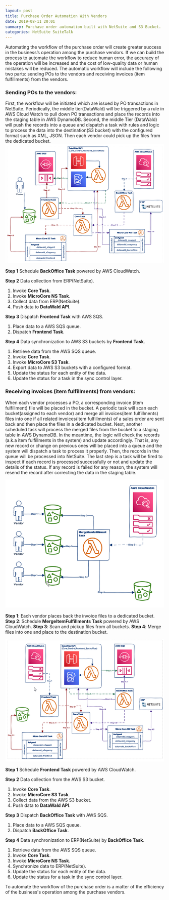 ```yaml
---
layout: post
title: Purchase Order Automation With Vendors
date: 2019-08-11 20:01
summary: Purchase order automation built with NetSuite and S3 Bucket.
categories: NetSuite SuiteTalk
---
```


Automating the workflow of the purchase order will create greater success in the business’s operation among the purchase vendors. If we can build the process to automate the workflow to reduce human error, the accuracy of the operation will be increased and the cost of low-quality data or human mistakes will be reduced. The automatic workflow will include the following two parts: sending POs to the vendors and receiving invoices (item fulfillments) from the vendors.
### Sending POs to the vendors:
First, the workflow will be initiated which are issued by PO transactions in NetSuite. Periodically, the middle tier(DataWald) will be triggered by a rule in AWS Cloud Watch to pull down PO transactions and place the records into the staging table in AWS DynamoDB.  Second, the middle Tier (DataWald) will push the records into a queue and dispatch a task with rules and logic to process the data into the destination(S3 bucket) with the configured format such as XML, JSON.  Then each vendor could pick up the files from the dedicated bucket.
![Sending POs to Vendors Workflow](/images/2019-08-18_23-18-11.png)

**Step 1** Schedule **BackOffice Task** powered by AWS CloudWatch.

**Step 2** Data collection from ERP(NetSuite).
1. Invoke **Core Task**.
2. Invoke **MicroCore NS Task**.
3. Collect data from ERP(NetSuite).
4. Push data to **DataWald API**.  

**Step 3** Dispatch **Frontend Task** with AWS SQS.
1. Place data to a AWS SQS queue.
2. Dispatch **Frontend Task**.

**Step 4** Data synchronization to AWS S3 buckets by **Frontend Task**.
1. Retrieve data from the AWS SQS queue.
2. Invoke **Core Task**.
3. Invoke **MicroCore S3 Task**.
4. Export data to AWS S3 buckets with a configured format.
5. Update the status for each entity of the data.
6. Update the status for a task in the sync control layer.

### Receiving invoices (item fulfillments) from vendors:
When each vendor processes a PO, a corresponding invoice (item fulfillment) file will be placed in the bucket.  A periodic task will scan each bucket(assigned to each vendor) and merge all invoices(item fulfillments) files into one if all related invoices(item fulfillments) of a sales order are sent back and then place the files in a dedicated bucket.  Next, another scheduled task will process the merged files from the bucket to a staging table in AWS DynamoDB.  In the meantime, the logic will check the records (a.k.a item fulfillments in the system) and update accordingly. That is, any new record or change on previous ones will be placed into a queue and the system will dispatch a task to process it properly.  Then, the records in the queue will be processed into NetSuite.  The last step is a task will be fired to inspect if each record is processed successfully or not and update the details of the status.  If any record is failed for any reason, the system will  resend the record after correcting the data in the staging table.

![Receiving Invoices Workflow 0](/images/2019-08-19_23-02-52-0.png)

**Step 1**: Each vendor places back the invoice files to a dedicated bucket. 
**Step 2**: Schedule **MergeItemFulfillments Task** powered by AWS CloudWatch.
**Step 3**: Scan and pickup files from all buckets.
**Step 4**: Merge files into one and place to the destination bucket.

![Receiving Invoices Workflow](/images/2019-08-19_23-02-52.png)

**Step 1** Schedule **Frontend Task** powered by AWS CloudWatch.

**Step 2** Data collection from the AWS S3 bucket.
1. Invoke **Core Task**.
2. Invoke **MicroCore S3 Task**.
3. Collect data from the AWS S3 bucket.
4. Push data to **DataWald API**.  

**Step 3** Dispatch **BackOffice Task** with AWS SQS.
1. Place data to a AWS SQS queue.
2. Dispatch **BackOffice Task**.

**Step 4** Data synchronization to ERP(NetSuite) by **BackOffice Task**.
1. Retrieve data from the AWS SQS queue.
2. Invoke **Core Task**.
3. Invoke **MicroCore NS Task**.
4. Synchronize data to ERP(NetSuite).
5. Update the status for each entity of the data.
6. Update the status for a task in the sync control layer.

To automate the workflow of the purchase order is a matter of the efficiency of the business's operation among the purchase vendors.
